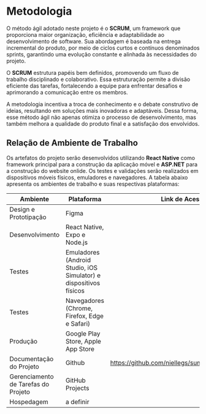 # Metodologia

O método ágil adotado neste projeto é o **SCRUM**, um framework que proporciona maior organização, eficiência e adaptabilidade ao desenvolvimento de software. Sua abordagem é baseada na entrega incremental do produto, por meio de ciclos curtos e contínuos denominados sprints, garantindo uma evolução constante e alinhada às necessidades do projeto.

O **SCRUM** estrutura papéis bem definidos, promovendo um fluxo de trabalho disciplinado e colaborativo. Essa estruturação permite a divisão eficiente das tarefas, fortalecendo a equipe para enfrentar desafios e aprimorando a
comunicação entre os membros.

A metodologia incentiva a troca de conhecimento e o debate construtivo de ideias, resultando em soluções mais inovadoras e adaptáveis. Dessa forma, esse método ágil não apenas otimiza o processo de desenvolvimento, mas também melhora a qualidade do produto final e a satisfação dos envolvidos.

## Relação de Ambiente de Trabalho

Os artefatos do projeto serão desenvolvidos utilizando **React Native** como framework principal para a construção da aplicação móvel e **ASP.NET** para a construção do website onlide. Os testes e validações serão realizados em dispositivos móveis físicos, emuladores e navegadores. A tabela abaixo apresenta os ambientes de trabalho e suas respectivas plataformas:

| Ambiente | Plataforma | Link de Acesso |
|---------------|----------------------------------------------|----------------|
| Design e Prototipação | Figma | |
| Desenvolvimento | React Native, Expo e Node.js | |
| Testes | Emuladores (Android Studio, iOS Simulator) e dispositivos físicos| |
| Testes | Navegadores (Chrome, Firefox, Edge e Safari) | |
| Produção | Google Play Store, Apple App Store | |
| Documentação do Projeto | Github | https://github.com/niellegs/summit/tree/main/docs |
| Gerenciamento de Tarefas do Projeto | GitHub Projects | |
| Hospedagem | a definir | |
